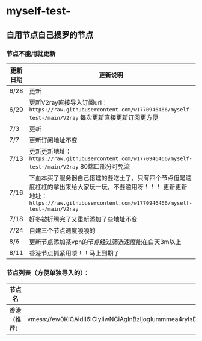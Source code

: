 # myself-test-
## 自用节点自己搜罗的节点

### 节点不能用就更新

|更新日期|更新说明|
|---|---
|6/28|更新|
|6/29|更新V2ray直接导入订阅url：`https://raw.githubusercontent.com/w1770946466/myself-test-/main/V2ray`  每次更新直接更新订阅更方便
|7/3|更新|
|7/7|更新订阅地址不变|
|7/13|更新更新地址：`https://raw.githubusercontent.com/w1770946466/myself-test-/main/V2ray` 80端口部分可免流|
|7/16|下血本买了服务器自己搭建的要吃土了，只有四个节点但是速度杠杠的拿出来给大家玩一玩，不要滥用呀！！！   更新更新地址：`https://raw.githubusercontent.com/w1770946466/myself-test-/main/V2ray`|
|7/18|好多被折腾完了又重新添加了些地址不变|
|7/24|自建三个节点速度嘎嘎的|
|8/6|更新节点添加某vpn的节点经过筛选速度能在白天3m以上|
|8/11|香港节点抓紧用喽！！马上到期了|


### 节点列表（方便单独导入的）：
|节点名|节点链接|
|---|---
|香港（推荐）|vmess://ew0KICAidiI6ICIyIiwNCiAgInBzIjogIummmea4ryIsDQogICJhZGQiOiAiNDMuMTMyLjI0MC44OSIsDQogICJwb3J0IjogIjUxNjU4IiwNCiAgImlkIjogImJiZmYzNDgyLWM4YWYtNGQ0ZC1iYzYyLTk5ODMwYTQwNzYxYyIsDQogICJhaWQiOiAiNjQiLA0KICAibmV0IjogInRjcCIsDQogICJ0eXBlIjogIm5vbmUiLA0KICAiaG9zdCI6ICIiLA0KICAicGF0aCI6ICIiLA0KICAidGxzIjogIm5vbmUiDQp9|
